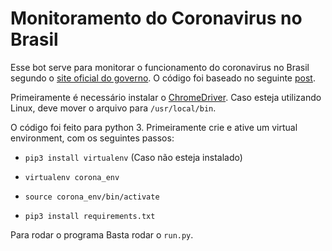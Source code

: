 # Monitoramento do Coronavirus no Brasil

Esse bot serve para monitorar o funcionamento do coronavirus no Brasil segundo o [site oficial do governo](http://plataforma.saude.gov.br/novocoronavirus/). O código foi baseado no seguinte [post](https://towardsdatascience.com/how-to-track-coronavirus-with-python-a5320b778c8e). 

Primeiramente é necessário instalar o [ChromeDriver](https://chromedriver.chromium.org/). Caso esteja utilizando Linux, deve mover o arquivo para `/usr/local/bin`.


O código foi feito para python 3. Primeiramente crie e ative um virtual environment, com os seguintes passos:

- `pip3 install virtualenv` (Caso não esteja instalado)

- `virtualenv corona_env`

- `source corona_env/bin/activate`

- `pip3 install requirements.txt`

Para rodar o programa Basta rodar o `run.py`.